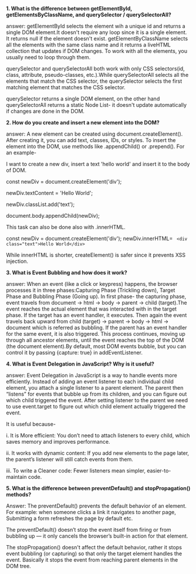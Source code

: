 **1. What is the difference between getElementById, getElementsByClassName, and querySelector / querySelectorAll?**

answer: 
getElementById selects the element wih a unique id and returns a single DOM element.It  doesn't require any loop since it is a single element. It returns null if the element doesn't exist.
getElementByClassName selects all the elements with the same class name and it returns a liveHTML collection that updates if DOM changes. To work with all the elements, you usually need to loop through them. 

querySelector and querySelectorAll both work with only CSS selectors(id, class, attribute, pseudo-classes, etc.).While querySelectorAll selects all the elements that match the CSS selector, the querySelector selects the first matching element that matches the CSS selector. 

querySelector returns a single DOM element, on the other hand querySelectorAll returns a static Node List- it doesn't update automatically if changes are done in the DOM.

**2. How do you create and insert a new element into the DOM?**

answer: A new element can be created using document.createElement(). After creating it, you can add text, classes, IDs, or styles. To insert the element into the DOM, use methods like .appendChild() or .prepend(). For an example-

I want to create a new div, insert a text 'hello world' and insert it to the body of DOM.

<!-- create a new div -->
const newDiv = document.createElement('div');

<!-- put a text or element inside the div -->
newDiv.textContent = 'Hello World';

<!-- add a class list (if necessary)  -->
newDiv.classList.add('text');

<!-- insert the div into the body  -->
document.body.appendChild(newDiv);

This task can also be done also with .innerHTML. 

const newDiv = document.createElement('div');
newDiv.innerHTML= ` <div class="text">Hello World</div>`

While innerHTML is shorter, createElement() is safer since it prevents XSS injection.

**3. What is Event Bubbling and how does it work?**

answer: 
When an event (like a click or keypress) happens, the browser processes it in three phases:Capturing Phase (Trickling down), Target Phase and Bubbling Phase (Going up).
In first phase- the capturing phase, event travels from document → html → body → parent → child (target).The event reaches the actual element that was interacted with in the target phase. If the target has an event handler, it executes. 
Then again the event travels back upward from child (target) → parent → body → html → document which is referred as bubbling. If the parent has an event handler for the same event, it is also triggered. This process continues, moving up through all ancestor elements, until the event reaches the top of the DOM (the document element).By default, most DOM events bubble, but you can control it by passing {capture: true} in addEventListener.


**4. What is Event Delegation in JavaScript? Why is it useful?**

answer: Event Delegation in JavaScript is a way to handle events more efficiently. Instead of adding an event listener to each individual child element, you attach a single listener to a parent element. The parent then “listens” for events that bubble up from its children, and you can figure out which child triggered the event. After setting listener to the parent we need to use event.target to figure out which child element actually triggered the event.

It is useful because-

i. It is More efficient: You don’t need to attach listeners to every child, which saves memory and improves performance.

ii. It works with dynamic content: If you add new elements to the page later, the parent’s listener will still catch events from them.

iii. To write a Cleaner code: Fewer listeners mean simpler, easier-to-maintain code.



**5. What is the difference between preventDefault() and stopPropagation() methods?**

Answer: The preventDefault() prevents the default behavior of an element. For example: when someone clicks a link it navigates to another page, Submitting a form  refreshes the page by default etc.

 The preventDefault() doesn’t stop the event itself from firing or from bubbling up — it only cancels the browser’s built-in action for that element. 

 The stopPropagation() doesn't affect the default behavior, rather it stops event bubbling (or capturing) so that only the target element handles the event. Basically it stops the event from reaching parent elements in the DOM tree.
